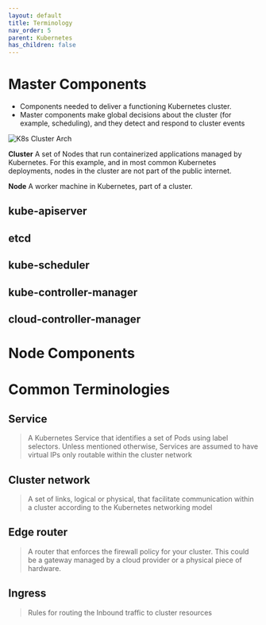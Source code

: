```yaml
---
layout: default
title: Terminology
nav_order: 5
parent: Kubernetes
has_children: false
---
```

# Master Components
- Components needed to deliver a functioning Kubernetes cluster.
- Master components make global decisions about the cluster (for example, scheduling), and they detect and respond to cluster events

![K8s Cluster Arch](https://raw.githubusercontent.com/atishch/handbook/master/assets/k8s/k8s-cluster-arch.png)

**Cluster**
A set of Nodes that run containerized applications managed by Kubernetes. For this example, and in most common Kubernetes deployments, nodes in the cluster are not part of the public internet.

**Node**
A worker machine in Kubernetes, part of a cluster.

## kube-apiserver
## etcd
## kube-scheduler
## kube-controller-manager
## cloud-controller-manager

# Node Components



# Common Terminologies
## Service
>A Kubernetes Service that identifies a set of Pods using label selectors. Unless mentioned otherwise, Services are assumed to have virtual IPs only routable within the cluster network

## Cluster network
>A set of links, logical or physical, that facilitate communication within a cluster according to the Kubernetes networking model

## Edge router
>A router that enforces the firewall policy for your cluster. This could be a gateway managed by a cloud provider or a physical piece of hardware.

## Ingress
>Rules for routing the Inbound traffic to cluster resources